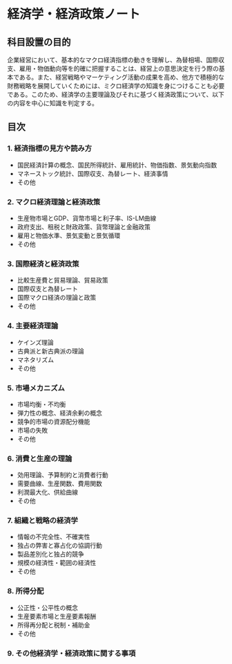 # 経済学・経済政策ノート

## 科目設置の目的
企業経営において、基本的なマクロ経済指標の動きを理解し、為替相場、国際収支、雇用・物価動向等を的確に把握することは、経営上の意思決定を行う際の基本である。また、経営戦略やマーケティング活動の成果を高め、他方で積極的な財務戦略を展開していくためには、ミクロ経済学の知識を身につけることも必要である。このため、経済学の主要理論及びそれに基づく経済政策について、以下の内容を中心に知識を判定する。

## 目次

### 1. 経済指標の見方や読み方
- 国民経済計算の概念、国民所得統計、雇用統計、物価指数、景気動向指数
- マネーストック統計、国際収支、為替レート、経済事情
- その他

### 2. マクロ経済理論と経済政策
- 生産物市場とGDP、貨幣市場と利子率、IS-LM曲線
- 政府支出、租税と財政政策、貨幣理論と金融政策
- 雇用と物価水準、景気変動と景気循環
- その他

### 3. 国際経済と経済政策
- 比較生産費と貿易理論、貿易政策
- 国際収支と為替レート
- 国際マクロ経済の理論と政策
- その他

### 4. 主要経済理論
- ケインズ理論
- 古典派と新古典派の理論
- マネタリズム
- その他

### 5. 市場メカニズム
- 市場均衡・不均衡
- 弾力性の概念、経済余剰の概念
- 競争的市場の資源配分機能
- 市場の失敗
- その他

### 6. 消費と生産の理論
- 効用理論、予算制約と消費者行動
- 需要曲線、生産関数、費用関数
- 利潤最大化、供給曲線
- その他

### 7. 組織と戦略の経済学
- 情報の不完全性、不確実性
- 独占の弊害と寡占化の協調行動
- 製品差別化と独占的競争
- 規模の経済性・範囲の経済性
- その他

### 8. 所得分配
- 公正性・公平性の概念
- 生産要素市場と生産要素報酬
- 所得再分配と税制・補助金
- その他

### 9. その他経済学・経済政策に関する事項 